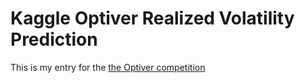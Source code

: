 # Kaggle Optiver Realized Volatility Prediction

This is my entry for the [the Optiver competition](https://www.kaggle.com/c/optiver-realized-volatility-prediction/)

